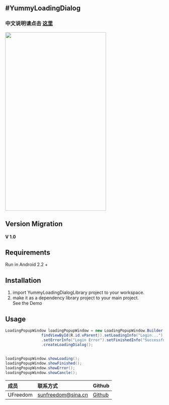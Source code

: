 
#YummyLoadingDialog
-------
### 中文说明请点击 [这里][1]



<img src="https://github.com/UFreedom/YummyLoadingDialog/blob/master/demo.gif" width="320" height="568" />


## Version Migration

#### V 1.0


## Requirements

Run in Android 2.2 +

## Installation

 1. import YummyLoadingDialogLibrary project to your workspace.
 2. make it as a dependency library project to your main project.
<br>See the Demo

## Usage

```java
LoadingPopupWindow loadingPopupWindow = new LoadingPopupWindow.Builder(context,
				findViewById(R.id.vParent)).setLoadingInfo("Login...")
				.setErrorInfo("Login Error").setFinishedInfo("Successful Login")
				.createLoadingDialog();
				
	
loadingPopupWindow.showLoading();
loadingPopupWindow.showFinished();	
loadingPopupWindow.showError();
loadingPopupWindow.showCancle();

```

成员 | 联系方式  | Github
:------|:------|:------
UFreedom  | sunfreedom@sina.cn  | [Github](https://github.com/UFreedom) 





[1]:https://github.com/UFreedom/YummyLoadingDialog/edit/master/README_CN.md
